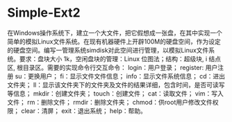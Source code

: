 # Simple-Ext2
在Windows操作系统下，建立一个大文件，把它假想成一张盘，在其中实现一个简单的模拟Linux文件系统。在现有机器硬件上开辟100M的硬盘空间，作为设定的硬盘空间。编写一管理系统simdisk对此空间进行管理，以模拟Linux文件系统。要求：盘块大小 1k，空闲盘块的管理：Linux 位图法；结构：超级块, i 结点区, 根目录区。需要的实现命令行交互命令：
login：用户登录；
register: 用户注册
su：更换用户；
fi：显示文件文件信息；
info：显示文件系统信息；
cd：进出文件夹；
ll：显示该文件夹下的文件夹及文件的结果详细，包含时间，是否可读写等信息；
mkdir：创建文件夹；
touch：创建文件；
cat：读取文件；
vim：写入文件；
rm：删除文件；
rmdir：删除文件夹；
chmod：供root用户修改文件权限；
clear：清屏；
exit：退出系统；
help：帮助。
